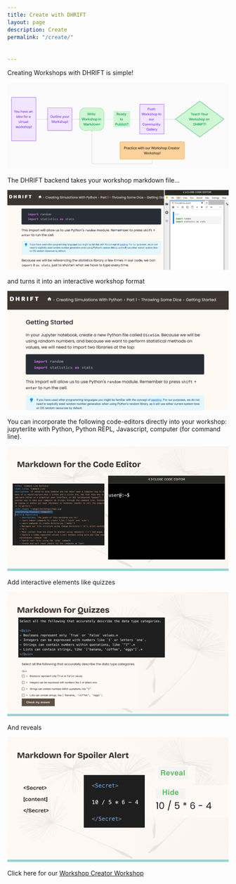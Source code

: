```yaml
---
title: Create with DHRIFT
layout: page
description: Create
permalink: "/create/"


---
```


Creating Workshops with DHRIFT is simple!

![DHRIFT Workflow](/images/dhrift_workflow.png "DHRIFT Workflow")

The DHRIFT backend takes your workshop markdown file...

![Markdown](/images/markdown-text-analysis.png "Markdown")

and turns it into an interactive workshop format

![Workshop](/images/workshop-text-analysis.png "Workshop")


You can incorporate the following code-editors directly into your workshop: jupyterlite with Python, Python REPL, Javascript, computer (for command line).

![Markdown Code Editor](/images/markdown_codeeditor.png "Markdown Code Editor")

Add interactive elements like quizzes

![Markdown Quiz](/images/markdown_quiz.png "Markdown Quiz")

And reveals

![Markdown Reveal](/images/markdown_reveal.png "Markdown Reveal")

Click here for our [Workshop Creator Workshop](https://app.dhrift.org/dynamic/?user=dhri-curriculum&repo=workshops&file=catch-our-dhrift&instUser=dhri-curriculum&instRepo=dhrift-site-template)


